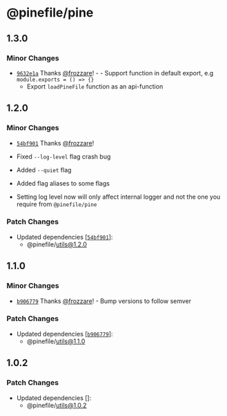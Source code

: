 # @pinefile/pine

## 1.3.0

### Minor Changes

- [`9632e1a`](https://github.com/pinefile/pine/commit/9632e1aca9199b356faa1981acda039661c7e85b) Thanks [@frozzare](https://github.com/frozzare)! - - Support function in default export, e.g `module.exports = () => {}`
  - Export `loadPineFile` function as an api-function

## 1.2.0

### Minor Changes

- [`54bf901`](https://github.com/pinefile/pine/commit/54bf901dda9951cf306ac9fc9239522aee37bc10) Thanks [@frozzare](https://github.com/frozzare)!

- Fixed `--log-level` flag crash bug
- Added `--quiet` flag
- Added flag aliases to some flags
- Setting log level now will only affect internal logger and not the one you require from `@pinefile/pine`

### Patch Changes

- Updated dependencies [[`54bf901`](https://github.com/pinefile/pine/commit/54bf901dda9951cf306ac9fc9239522aee37bc10)]:
  - @pinefile/utils@1.2.0

## 1.1.0

### Minor Changes

- [`b906779`](https://github.com/pinefile/pine/commit/b906779eb4a67bd3859099493734f4dad8052d5b) Thanks [@frozzare](https://github.com/frozzare)! - Bump versions to follow semver

### Patch Changes

- Updated dependencies [[`b906779`](https://github.com/pinefile/pine/commit/b906779eb4a67bd3859099493734f4dad8052d5b)]:
  - @pinefile/utils@1.1.0

## 1.0.2

### Patch Changes

- Updated dependencies []:
  - @pinefile/utils@1.0.2
